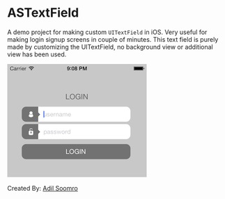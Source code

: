 ASTextField
=================

A demo project for making custom `UITextField` in iOS. Very useful for making login signup screens in couple of minutes. This text field is purely made by customizing the UITextField, no background view or additional view has been used.

![ScreenShot of custom textfield][1]



Created By:
[Adil Soomro][2]


  [1]: https://raw.githubusercontent.com/AdilSoomro/ASTextField/master/ScreenShot.png
  [2]: http://about.me/adil.soomro
